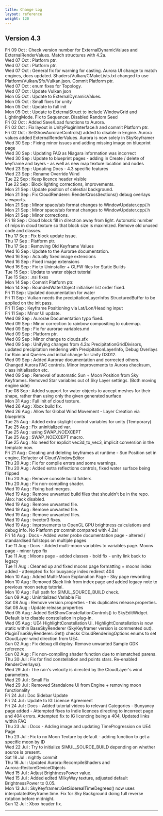 ```yaml
---
title: Change Log
layout: reference
weight: 120
---
```



Version 4.3
---
Fri 09 Oct : Check version number for ExternalDynamicValues and ExternalRenderValues. Match structures with 4.2a.  
Wed 07 Oct : Platform ptr.  
Wed 07 Oct : Platform ptr.  
Wed 07 Oct : General fix for warning for casting. Aurora UI change to match engines, docs updated. Shaders/Vulkan/CMakeLists.txt changed to use Platform/Vulkan/Sfx/Vulkan.json. Commit Platform ptr.  
Wed 07 Oct : enum fixes for Topology.  
Wed 07 Oct : Update Vulkan json  
Mon 05 Oct : Update to ExternalDynamicValues.  
Mon 05 Oct : Small fixes for unity  
Mon 05 Oct : Update to full init  
Mon 05 Oct : Update to ExternalStruct to include WindowGrid and LightingMode. Fix to Sequencer. Disabled Random Seed  
Fri 02 Oct : Added Save/Load functions to Aurora.  
Fri 02 Oct : Fix layout in UnityPluginInterface.h and commit Platform ptr.  
Fri 02 Oct : SetShowAuroraeControls() added to disable in Engine. Aurora values added ExternalRenderValues. Aurora is now solely in SkyKeyframer  
Wed 30 Sep : Fixing minor issues and adding missing image on blueprint page  
Wed 30 Sep : Updating FAQ as Niagara information was incorrect  
Wed 30 Sep : Update to blueprint pages - adding in Create / delete of keyframe and layers - as well as new map texture location and nodes  
Wed 23 Sep : Updating Docs - 4.3 specific features  
Wed 23 Sep : Rename Override Wind  
Tue 22 Sep : Keep licence header visible  
Tue 22 Sep : Block lighting corrections, improvements.  
Mon 21 Sep : Update position of celestial background.  
Mon 21 Sep : Fix CloudRenderer::RenderCrossSections() debug overlays viewports.  
Mon 21 Sep : Minor space/tab format changes to WindowUpdater.cpp/.h  
Mon 21 Sep : Minor space/tab format changes to WindowUpdater.cpp/.h  
Mon 21 Sep : Minor corrections.  
Fri 18 Sep : Cloud block fill in direction away from light. Automatic number of mips in cloud texture so that block size is maximized. Remove old unused code and classes.  
Thu 17 Sep : Fix block update issue.  
Thu 17 Sep : Platform ptr.  
Thu 17 Sep : Removing Old Keyframe Values  
Wed 16 Sep : Update to the Aurorae documentation.  
Wed 16 Sep : Actually fixed image extensions  
Wed 16 Sep : Fixed image extensions  
Wed 16 Sep : Fix to Uninstaller + GLFW files for Static Builds  
Tue 15 Sep : Update to water object tutorial  
Tue 15 Sep : .nsi fixes  
Mon 14 Sep : Commit Platform ptr.  
Mon 14 Sep : BoundedWaterObject initialiser list order fixed.  
Fri 11 Sep : Updated documentation for water  
Fri 11 Sep : Vulkan needs the precipitationLayerInfos StructuredBuffer to be applied on the init pass.  
Fri 11 Sep : Keyframe Positioning via Lat/Lon/Heading input  
Fri 11 Sep : Minor UI update.  
Wed 09 Sep : Aurorae Documentation typo fixed.  
Wed 09 Sep : Minor correction to rainbow compositing to cubemap.  
Wed 09 Sep : Fix for aurorae variables.md  
Wed 09 Sep : Platform ptr.  
Wed 09 Sep : Minor change to clouds.sfx  
Wed 09 Sep : Unifying changes from 4.2a: PrecipitationGridDivisors, updated precipitation rendering with PrecipitationLayerInfo, Debug Overlays for Rain and Queries and initial change for Unity D3D12.  
Wed 09 Sep : Added Aurorae documentation and corrected others. Changed Aurora FAC controls. Minor improvements to Aurora checksum, class initialisation etc.  
Wed 09 Sep : Removal of automatic Sun + Moon Position from Sky Keyframes. Removed Star variables out of Sky Layer settings. (Both moving engine side)  
Tue 08 Sep : Added support for water objects to accept meshes for their shape, rather than using only the given generated surface  
Mon 31 Aug : Full init of cloud texture.  
Wed 26 Aug : Xbox build fix.  
Wed 26 Aug : Allow for Global Wind Movement - Layer Creation via blueprints  
Tue 25 Aug : Added extra skylight control variables for unity (Temporary)  
Tue 25 Aug : Fix uninitialized var.  
Tue 25 Aug : using SWAP_NOEXCEPT  
Tue 25 Aug : SWAP_NOEXCEPT macro.  
Tue 25 Aug : No need for explicit vec3d_to_vec3, implicit conversion in the template now.  
Fri 21 Aug : Creating and deleting keyframes at runtime - Sun Position set in engine, Refactor of CloudWindowEditor  
Thu 20 Aug : Fix for compile errors and some warnings.  
Thu 20 Aug : Added extra reflections controls, fixed water surface being flipped  
Thu 20 Aug : Remove console build folders.  
Thu 20 Aug : Fix non-compiling shader.  
Wed 19 Aug : Fixing bad merges.  
Wed 19 Aug : Remove unwanted build files that shouldn't be in the repo. Also: hack disabled.  
Wed 19 Aug : Remove unwanted file.  
Wed 19 Aug : Remove unwanted file.  
Wed 19 Aug : Remove unwanted files.  
Wed 19 Aug : tvector3 fixes.  
Wed 19 Aug : Improvements to OpenGL GPU brightness calculations and debug info. No Platform ptr commit compared with 4.2a!  
Fri 14 Aug : Docs - Added water probe documentation page - altered / standardised fullstops on multiple pages  
Tue 11 Aug : Docs - Added multi-moon variables to variables page. Moons page - minor typo fix  
Tue 11 Aug : Moons page - added classes - bold fix - unity link back to legacy  
Tue 11 Aug : Cleaned up and fixed moons page formatting = moons index added - attempted fix for buoyancy index redirect 404  
Mon 10 Aug : Added Multi-Moon Explanation Page - Sky page rewording  
Mon 10 Aug : Removed Slack link from index page and added legacy note to previous moon setup tutorial.  
Mon 10 Aug : Full path for SIMUL_SOURCE_BUILD check.  
Sun 09 Aug : Uninitialized Variable Fix  
Sat 08 Aug : Remove version.properties - this duplicates release.properties.  
Sat 08 Aug : Update release.properties  
Wed 05 Aug : Added SetShowConstellationControls() to SkyEditWidget. Default is to disable constellation in plug-in.  
Wed 05 Aug : UE4 HighlightConstellation UI. HighlightConstellation is now static within BaseSkyRenderer (SkyKeyframer version is commented out). PluginTrueSkyRenderer::Get() checks CloudRenderingOptions enums to set CloudLayer wind direction from UE4.  
Sun 02 Aug : Fix debug dll deploy. Remove unwanted Sample GDK reference.  
Sun 02 Aug : Fix non-compiling shader function due to mismatched parens.  
Thu 30 Jul : Fix for find constellation and points stars. Re-enabled RenderOverlays().  
Wed 29 Jul : The rain's velocity is directed by the CloudLayer's wind parameters.  
Wed 29 Jul : Small Fix  
Wed 29 Jul : Removed Standalone UI from Engine + removing moon functionality  
Fri 24 Jul : Doc Sidebar Update  
Fri 24 Jul : Update to IG Licence Agreement  
Fri 24 Jul : Docs - Added tutorial videos to relevant Categories - Buoyancy page added - Attempted fixes to Indie licences directing to incorrect page and 404 errors. Attempted fix to IG licencing being a 404, Updated links within FAQ  
Thu 23 Jul : Docs - Adding image and updating TimeProgression on UE4 Page  
Thu 23 Jul : Fix to no Moon Texture by default - adding function to get a specific moon by ID  
Wed 22 Jul : Try to initialize SIMUL_SOURCE_BUILD depending on whether source is present.  
Sat 18 Jul : nightly commit  
Thu 16 Jul : Updated Aurora::RecompileShaders and Aurora::RestoreDeviceObjects  
Wed 15 Jul : Adjust BrightnessPower value.  
Wed 15 Jul : Added edited MilkyWay texture, adjusted default BrightnessPower to 0.05.  
Mon 13 Jul : SkyKeyframer::GetSiderealTimeDegrees() now uses interpolatedKeyframe.time. Fix for Sky Background doing full reverse rotation before midnight.  
Sun 12 Jul : Xbox header fix.  

<hr>
